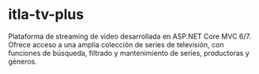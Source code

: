 # itla-tv-plus
Plataforma de streaming de video desarrollada en ASP.NET Core MVC 6/7. Ofrece acceso a una amplia colección de series de televisión, con funciones de búsqueda, filtrado y mantenimiento de series, productoras y géneros.
